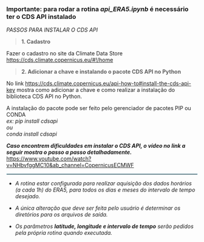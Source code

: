### Importante: para rodar a rotina *api_ERA5.ipynb* é necessário ter o CDS API instalado

*PASSOS PARA INSTALAR O CDS API*

>**1. Cadastro**

Fazer o cadastro no site da Climate Data Store https://cds.climate.copernicus.eu/#!/home

>**2. Adicionar a chave e instalando o pacote CDS API no Python**

No link https://cds.climate.copernicus.eu/api-how-to#install-the-cds-api-key mostra como adicionar a chave e como realizar a instalação do biblioteca CDS API no Python.

A instalação do pacote pode ser feito pelo gerenciador de pacotes PIP ou CONDA\
*ex: pip install cdsapi\
ou\
conda install cdsapi*

***Caso encontrem dificuldades em instalar o CDS API, o vídeo no link a seguir mostra o passo a passo detalhadamente.***
https://www.youtube.com/watch?v=NHbvfggMC10&ab_channel=CopernicusECMWF

<hr style="border:1px solid lightblue"> </hr>

* *A rotina estar configurada para realizar aquisição dos dados horários (a cada 1h) do ERA5, para todos os dias e meses do intervalo de tempo desejado.* 

* *A única alteração que deve ser feita pelo usuário é determinar os diretórios para os arquivos de saída.*

* *Os parâmetros **latitude, longitude e intervalo de tempo** serão pedidos pela própria rotina quando executada.*  
